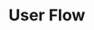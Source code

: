 # User Flow

<figure><img src="../../.gitbook/assets/Screenshot 2025-06-03 at 9.56.52 PM.png" alt=""><figcaption></figcaption></figure>

